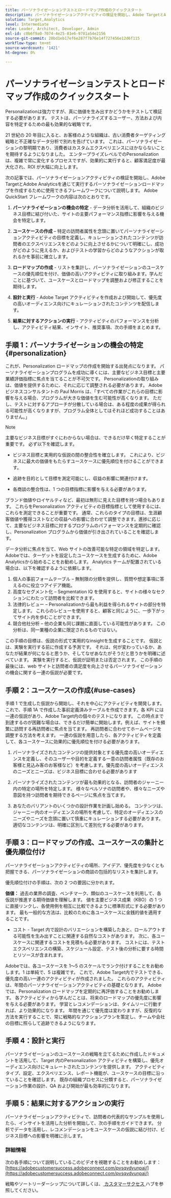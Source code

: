 ```yaml
---
title: パーソナライゼーションテストとロードマップ作成のクイックスタート
description: パーソナライゼーションアクティビティの検証を開始し、Adobe TargetとAdobe Analyticsを通じて実行するパーソナライゼーションロードマップを作成するために使用できるフレームワークについて説明します。
solution: Target,Analytics
level: Intermediate
role: Leader, Architect, Developer, Admin
exl-id: c0b6f9a0-7074-4e25-81e6-9781a54e2156
source-git-commit: 20bd1eb17ef6e287f7b76e14f727456e12d6f115
workflow-type: tm+mt
source-wordcount: '1421'
ht-degree: 0%

---
```


# パーソナライゼーションテストとロードマップ作成のクイックスタート

Personalizationは強力ですが、真に価値を生み出すかどうかをテストして検証する必要があります。 テストは、パーソナライズするユーザー、方法および内容を特定するための最も効果的な戦略です。

21 世紀の 20 年目に入ると、お客様のような組織は、古い消費者ターゲティング戦略と不正確なデータ分析で別れを告げています。 これは、パーソナライゼーションの黎明期であり、消費者はカスタムエクスペリエンスにほかならないことを期待するようになりました。 エンタープライズレベルでのPersonalizationは、複雑で常に変化するプロセスですが、効果的に実行すると、顧客満足度が最大化され、ROI が大幅に向上します。

次の記事では、パーソナライゼーションアクティビティの検証を開始し、Adobe TargetとAdobe Analyticsを通じて実行するパーソナライゼーションロードマップを作成するために使用できるフレームワークについて説明します。 Adobe QuickStart フレームワークの内容は次のとおりです。

1. **パーソナライゼーションの機会の特定** - データ分析を活用して、組織のビジネス目標に結び付いた、サイトの主要パフォーマンス指標に影響を与える機会を特定します。

1. **ユースケースの作成** – 特定の訪問者属性を念頭に置いてパーソナライゼーションアクティビティの目標を定義し、キュレーションされたコンテンツが訪問者のエクスペリエンスをどのように向上させるかについて明確にし、成功がどのように見えるか、およびテストの学習からどのようなアクションが取れるかを事前に確立します。

1. **ロードマップの作成** - リストを集計し、パーソナライゼーションのユースケースの優先順位を付け、価値の高いアクティビティに取り組みます。学んだことに基づいて、ユースケースとロードマップを調整および修正することを期待します。

1. **設計と実行** - Adobe Target アクティビティを作成および開始して、優先度の高いオーディエンス向けにキュレーションされたコンテンツを配信します。

1. **結果に対するアクションの実行** - アクティビティのパフォーマンスを分析し、アクティビティ結果、インサイト、推奨事項、次の手順をまとめます。

## 手順 1：パーソナライゼーションの機会の特定{#personalization}

これが、Personalization ロードマップの作成を開始する出発点になります。 パーソナライゼーションプログラムを成功に導くには、主要なビジネス目標と主要業績評価指標に焦点を当てることが不可欠です。 Personalizationの取り組みは、価値を提供するために、それに応じて調整される必要があります。 Adobeビジネスコンサルタントの Paul Morris は、「すべての作業がこれらの目標に影響を与える場合、プログラムが大きな価値を生む可能性が高くなります。 ただし、テストに対するアプローチが分散している場合は、ある程度の成果が得られる可能性が高くなりますが、プログラム全体としてはそれほど成功することはありません。」

>[!NOTE]
>
>主要なビジネス目標がすぐにわからない場合は、できるだけ早く特定することが重要です。 必ず以下を確認します。


* ビジネス目標と実用的な仮説の間の整合性を確立します。 これにより、ビジネスに最大の価値をもたらすユースケースに優先順位を付けることができます。

* 追跡を目的として目標を測定可能にし、収益の影響に関連付けます。

* 各商談の整合性は、1 つの目標指標に影響を与える必要があります。

ブランド価値やロイヤルティなど、最初は無形に見えた目標を持つ場合もあります。 これらをPersonalization アクティビティの目標指標として使用するには、これらを測定できることが重要です。 通常、これらのタイプの目標は、生涯顧客価値や獲得コストなどの収益への影響に合わせて調整できます。進捗に応じて、主要なビジネス目標に対するプログラムのパフォーマンスを定期的に確認し、Personalization プログラムから価値が引き出されていることを確認します。

データ分析に焦点を当て、Web サイトの改善可能な特定の領域を特定します。 Adobeでは、ターゲットを設定したユースケースを生成するために、Adobe Analyticsから始めることをお勧めします。 Analytics チームが配置されている場合は、以下を確認するように依頼します。

1. 個人の事前フォームテーブル – 無制限の分類を提供し、質問や想定事項に答えるのに役立つアイデア機能。
1. 高度なセグメント化 – Segmentation IQ を使用すると、サイトの様々なセクションにわたって訪問者を比較できます。
1. 法律的レビュー – Personalizationから最も利益を得られるサイトの部分を特定します。 これらのレビューを使用すると、顧客と同じように、一歩下がってサイト内を歩むことができます。
1. 競合他社分析 – 他の企業も同じ課題に直面している可能性があります。 この分析は、同一業種の企業に限定されるものではない。

この手順の目標は、仮説の形式で実用的なinsightを生成することです。 仮説とは、実験を実行する前に作成する予測です。 それは、何が変わっているか、あなたが結果が何になると思うか、そしてなぜあなたがそうだと思うかを明確に述べています。 実験を実行すると、仮説が証明または否定されます。 この手順の最後には、web サイトと訪問者の満足度を向上させるパーソナライゼーションの機会に関する一連の仮説が必要です。

## 手順 2：ユースケースの作成{#use-cases}

手順 1 で生成した仮説から開始し、それを中心にアクティビティを開発します。 これで、手順 1A で作成した事前定義済みテーブルを作成できます。各 KPI には一連の仮説があり、Adobe Target内の個々のテストになります。 この時点まで到達するのが困難な場合は、できるだけ簡単に開始します。例えば、サイトを頻繁に訪問する再訪問者に焦点を当てます。 再訪問者に合わせてホームページを調整する方法を考えます。 一連の仮説を用意したら、各アクティビティを定義して、各ユースケースに効果的に優先順位を付ける必要があります。

1. パーソナライズされたコンテンツの提供対象とする優先度の高いオーディエンスを定義し、そのユーザーや目的を定義する一意の訪問者属性（既存のお客様と見込み客のお客様など）を考慮します。優先度の高いオーディエンスのニーズとニーズは、ビジネス目標に合わせる必要があります

1. パーソナライズされたコンテンツが最も効果的となる、訪問者のジャーニー内の特定の場所を特定します。 様々なペルソナの訪問者や、様々なニーズや意図を持つ訪問者を期待できるページに焦点を当てます。

1. あなたのバリアントのいくつかの設計作業を計画し始める。 コンテンツは、ジャーニー内のオーディエンスの場所を考慮して、特定のオーディエンスのニーズやニーズを念頭に置いて慎重にキュレーションする必要があります。 適切なコンテンツは、明確に区別して差別化する必要があります。

## 手順 3：ロードマップの作成、ユースケースの集計と優先順位付け

パーソナライゼーションアクティビティの場所、アイデア、優先度を少なくとも把握できる、パーソナライゼーションの商談の包括的なリストを集計します。

優先順位付けの手順は、次の 2 つの要因に分かれます。

**価値：** 過去の業界の調査、ベンチマーク、類似のユースケースを利用して、各仮説が推進する期待価値を理解します。 値を主要ビジネス成果（KBO）の 1 つに直接リンクし、各使用例を相互に比較できるように標準形式にする必要があります。 最も一般的な方法は、比較のために各ユースケースに金銭的値を適用することです。

* コスト - Target 内で設計のバリエーションを構築したあと、ロールアウトする可能性を生み出すことに関連する自然なコストがあります。 次に、各ユースケースに関連するコストを見積もる必要があります。 コストには、テストエクスペリエンスの構築、スケジュール設定、テスト後の分析に要する時間とリソースが含まれます。

Adobeでは、各ユースケースを 1～5 のスケールでランク付けすることをお勧めします。1 は単純で、5 は複雑です。 これで、Adobe Target内でテストできる、優先度の高い一連のアクティビティが作成されました。 これらのアクティビティは、年間のパーソナライゼーションアクティビティの基礎となります。 Adobeでは、Personalization ロードマップを定期的に再評価することをお勧めします。 各アクティビティから学んだことは、将来のロードマップの優先度に影響を与える必要があります。 学習とレコメンデーションは、タイムリーに行動すれば、より効果的になります。 年間を通じて優先度は変わりますが、反復的な方法を実行することで、常に戦略的なアクションプランを策定し、チームや会社の目標に照らして追跡できるようになります。

## 手順 4：設計と実行

パーソナライゼーションのユースケースの戦略を立てるために作成したドキュメントを活用して、Target 内のPersonalization アクティビティを構築し、優先オーディエンス向けにキュレートされたコンテンツを提供します。 アクティビティタイプ、設定、エクスペリエンス、レポート機能が、ユースケースの目標に沿っていることを確認します。 既存の組織プロセスに分類すると、パーソナライゼーション作業の設計、QA および開始が最も効率的になります。

## 手順 5：結果に対するアクションの実行

パーソナライゼーションアクティビティで、訪問者の代表的なサンプルを使用したら、インサイトを活用した分析を開始して、次の手順をガイドできます。 分析でデータを活用し、レコメンデーションをユースケースの仮説に結び付け、ビジネス目標への影響を明確に示します。

### 詳細情報

次の各手順について説明しているこのビデオを視聴することをお勧めします：[https://adobecustomersuccess.adobeconnect.com/pvsqvdvunpai/](https://adobecustomersuccess.adobeconnect.com/pvsqvdvunpai/)

戦略やソートリーダーシップについて詳しくは、[ カスタマーサクセス ](https://experienceleague.adobe.com/docs/customer-success/customer-success/overview.html?lang=ja) ハブを参照してください。
